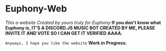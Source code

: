 # Euphony-Web

*This a website Created by yours truly for Euphony*
**If you don't know what Euphony is, IT'S A DISCORD.JS MUSIC BOT CREATED BY ME, PLEASE INVITE IT AND VOTE SO I CAN GET IT VERIFIED AAAA.**

``Anyways, I hope you like the website``
**Work in Progress.**
